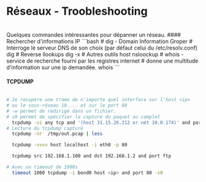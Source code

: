 Réseaux - Troobleshooting
==
<br/>
Quelques commandes intéressantes pour dépanner un réseau.
#### Rechercher d'informations IP
```bash
# dig - Domain Information Groper
# Interroge le serveur DNS de son choix (par défaut celui du /etc/resolv.conf)
  dig <hostname>
# Reverse llookups
  dig -x <ip>
# Autres outils
  host
  nsloockup
# whois - service de recherche fourni par les registres internet
# donne une multitude d'information sur une ip demandée.
  whois <ip>
```

#### TCPDUMP
```bash

# Je recupère une trame de n'importe quel interface sur l'host <ip>
# ou le sous-réseau 10.... et sur le port 80
# -w permet de redirigé dans un fichier.
# s0 permet de spécifier la capture du paquet au complet
  tcpdump -vi any tcp and '(host 31.15.26.212 or net 10.0.174)' and port 80 -s0  -w /tmp/out.pcap
# Lecture du tcpdump capturé
  tcpdump -nr  /tmp/out.pcap | less

  tcpdump -vvvv host localhost -i eth0 -p 80

  tcpdump src 192.168.1.100 and dst 192.168.1.2 and port ftp

# Avec un timeout de 1000s
  timeout 1000 tcpdump -i bond0 host <ip> and port 80 -s0
```
